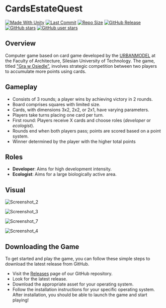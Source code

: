 # CardsEstateQuest

[![Made With Unity](https://img.shields.io/badge/made%20with-Unity-57b9d3.svg?logo=Unity)](https://unity.com/)
[![Last Commit](https://img.shields.io/github/last-commit/szejkerek/CardsEstateQuest?logo=Mapbox&color=orange)](https://github.com/szejkerek/CardsEstateQuest/commits/main/)
[![Repo Size](https://img.shields.io/github/repo-size/szejkerek/CardsEstateQuest?logo=VirtualBox)]()
[![GitHub Release](https://img.shields.io/github/v/release/szejkerek/CardsEstateQuest)](https://github.com/szejkerek/CardsEstateQuest/releases)
[![GitHub stars](https://img.shields.io/github/stars/szejkerek/CardsEstateQuest?branch=main&label=Stars&logo=GitHub&logoColor=ffffff&labelColor=282828&color=informational&style=flat)](https://github.com/szejkerek)
[![GitHub user stars](https://img.shields.io/github/stars/szejkerek?affiliations=OWNER&branch=main&label=User%20Stars&logo=GitHub&logoColor=ffffff&labelColor=282828&color=informational&style=flat)](https://github.com/szejkerek)

## Overview

Computer game based on card game developed by the [URBANMODEL](http://urbanmodel.org/pl/grupa-badawcza/) at the Faculty of Architecture, Silesian University of Technology. The game, titled ["Gra w Osiedle"](https://www.grawosiedle.polsl.pl/), involves strategic competition between two players to accumulate more points using cards.

## Gameplay 
- Consists of 3 rounds; a player wins by achieving victory in 2 rounds.
- Board comprises squares with limited size.
- Cards, with dimensions 3x2, 2x2, or 2x1, have varying parameters.
- Players take turns placing one card per turn.
- First round: Players receive X cards and choose roles (*developer* or *ecologist*).
- Rounds end when both players pass; points are scored based on a point system.
- Winner determined by the player with the higher total points

## Roles
- **Developer**: Aims for high development intensity.
- **Ecologist**: Aims for a large biologically active area.

## Visual

![Screenshot_2](https://github.com/szejkerek/CardsEstateQuest/assets/69083596/d8f9bac0-c357-46af-a260-c332230f69fd)

![Screenshot_3](https://github.com/szejkerek/CardsEstateQuest/assets/69083596/bc896bdf-2788-492b-8840-2e9745ed8b94)

![Screenshot_7](https://github.com/szejkerek/CardsEstateQuest/assets/69083596/5231ca4b-9bfd-4bc5-a4f8-3f00b0f31d28)

![Screenshot_4](https://github.com/szejkerek/CardsEstateQuest/assets/69083596/3f065ba2-b200-467e-8899-46af7a8914ed)

## Downloading the Game

To get started and play the game, you can follow these simple steps to download the latest release from GitHub.

- Visit the [Releases](https://github.com/szejkerek/CardsEstateQuest/releases) page of our GitHub repository.
- Look for the latest release.
- Download the appropriate asset for your operating system.
- Follow the installation instructions for your specific operating system. After installation, you should be able to launch the game and start playing!
